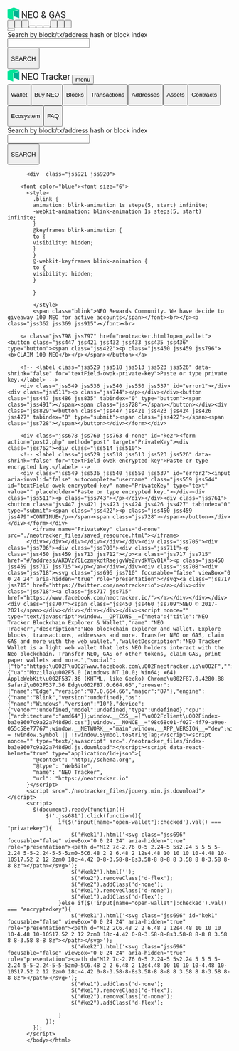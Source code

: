 
<html lang="en" data-react-helmet="lang"><head><meta http-equiv="Content-Type" content="text/html; charset=UTF-8"><link href="./neotracker_files/index-ba3e8607c9a22a748d9d.css" media="screen, projection" rel="stylesheet" type="text/css"><link href="./neotracker_files/css" rel="stylesheet"><link href="./neotracker_files/icon" rel="stylesheet"><script nonce="98c68c01-f027-4f79-a9ee-055c58e77767" type="text/javascript" async="" src="./neotracker_files/analytics.js.download"></script><script nonce="" type="text/javascript" async="" src="./neotracker_files/analytics.js.download"></script><script nonce="" type="text/javascript">
      (function(d) {
        var o = d.createElement;
        d.createElement = function() {
          var e = o.apply(d, arguments);
          if (e.tagName === 'SCRIPT') {
            e.setAttribute('nonce', '98c68c01-f027-4f79-a9ee-055c58e77767');
          }
          return e;
        }
      })(document);
    </script><title>Open Wallet - NEO Tracker Blockchain Explorer &amp; Wallet</title><script async="" nonce="" type="text/javascript" src="./neotracker_files/js"></script><script nonce="" type="text/javascript">
      window.dataLayer = window.dataLayer || [];
      function gtag(){dataLayer.push(arguments);}
      gtag('js', new Date());

      gtag('config','UA-92599752-2');
    </script><style data-jss="" data-meta="MuiTouchRipple">
.jss728 {
  top: 0;
  left: 0;
  width: 100%;
  height: 100%;
  display: block;
  z-index: 0;
  position: absolute;
  overflow: hidden;
  border-radius: inherit;
  pointer-events: none;
}
.jss729 {
  top: 0;
  left: 0;
  width: 50px;
  height: 50px;
  opacity: 0;
  position: absolute;
}
.jss730 {
  opacity: 0.3;
  transform: scale(1);
  animation: mui-ripple-enter 550ms cubic-bezier(0.4, 0, 0.2, 1);
  animation-name: $mui-ripple-enter;
}
.jss731 {
  animation-duration: 200ms;
}
.jss732 {
  width: 100%;
  height: 100%;
  opacity: 1;
  display: block;
  border-radius: 50%;
  background-color: currentColor;
}
.jss733 {
  opacity: 0;
  animation: mui-ripple-exit 550ms cubic-bezier(0.4, 0, 0.2, 1);
  animation-name: $mui-ripple-exit;
}
.jss734 {
  top: 0;
  left: 0;
  position: absolute;
  animation: mui-ripple-pulsate 2500ms cubic-bezier(0.4, 0, 0.2, 1) 200ms infinite;
  animation-name: $mui-ripple-pulsate;
}
@-webkit-keyframes mui-ripple-enter {
  0% {
    opacity: 0.1;
    transform: scale(0);
  }
  100% {
    opacity: 0.3;
    transform: scale(1);
  }
}
@-webkit-keyframes mui-ripple-exit {
  0% {
    opacity: 1;
  }
  100% {
    opacity: 0;
  }
}
@-webkit-keyframes mui-ripple-pulsate {
  0% {
    transform: scale(1);
  }
  50% {
    transform: scale(0.92);
  }
  100% {
    transform: scale(1);
  }
}
</style><style data-jss="" data-meta="MuiButtonBase">
.jss447 {
  color: inherit;
  border: 0;
  margin: 0;
  cursor: pointer;
  display: inline-flex;
  outline: none;
  padding: 0;
  position: relative;
  align-items: center;
  user-select: none;
  border-radius: 0;
  vertical-align: middle;
  justify-content: center;
  -moz-appearance: none;
  text-decoration: none;
  background-color: transparent;
  -webkit-appearance: none;
  -webkit-tap-highlight-color: transparent;
}
.jss447::-moz-focus-inner {
  border-style: none;
}
.jss447.jss448 {
  cursor: default;
  pointer-events: none;
}
</style><style data-jss="" data-meta="MuiButton">
.jss421 {
  color: rgba(0, 0, 0, 0.87);
  padding: 6px 16px;
  min-width: 64px;
  box-sizing: border-box;
  transition: background-color 250ms cubic-bezier(0.4, 0, 0.2, 1) 0ms,box-shadow 250ms cubic-bezier(0.4, 0, 0.2, 1) 0ms,border 250ms cubic-bezier(0.4, 0, 0.2, 1) 0ms;
  line-height: 1.75;
  border-radius: 4px;
}
.jss421:hover {
  text-decoration: none;
  background-color: rgba(0, 0, 0, 0.08);
}
.jss421.jss441 {
  color: rgba(0, 0, 0, 0.26);
}
@media (hover: none) {
  .jss421:hover {
    background-color: transparent;
  }
}
.jss421:hover.jss441 {
  background-color: transparent;
}
.jss422 {
  width: 100%;
  display: inherit;
  align-items: inherit;
  justify-content: inherit;
}
.jss423 {
  padding: 6px 8px;
}
.jss424 {
  color: #00e599;
}
.jss424:hover {
  background-color: rgba(0, 229, 153, 0.08);
}
@media (hover: none) {
  .jss424:hover {
    background-color: transparent;
  }
}
.jss425 {
  color: #00af92;
}
.jss425:hover {
  background-color: rgba(0, 175, 146, 0.08);
}
@media (hover: none) {
  .jss425:hover {
    background-color: transparent;
  }
}
.jss429 {
  border: 1px solid rgba(0, 0, 0, 0.23);
  padding: 5px 16px;
}
.jss429.jss441 {
  border: 1px solid rgba(0, 0, 0, 0.26);
}
.jss430 {
  color: #00e599;
  border: 1px solid rgba(0, 229, 153, 0.5);
}
.jss430:hover {
  border: 1px solid #00e599;
  background-color: rgba(0, 229, 153, 0.08);
}
@media (hover: none) {
  .jss430:hover {
    background-color: transparent;
  }
}
.jss431 {
  color: #00af92;
  border: 1px solid rgba(0, 175, 146, 0.5);
}
.jss431:hover {
  border: 1px solid #00af92;
  background-color: rgba(0, 175, 146, 0.08);
}
.jss431.jss441 {
  border: 1px solid rgba(0, 0, 0, 0.26);
}
@media (hover: none) {
  .jss431:hover {
    background-color: transparent;
  }
}
.jss432 {
  color: rgba(0, 0, 0, 0.87);
  box-shadow: 0px 1px 5px 0px rgba(0,0,0,0.2),0px 2px 2px 0px rgba(0,0,0,0.14),0px 3px 1px -2px rgba(0,0,0,0.12);
  background-color: #e0e0e0;
}
.jss432.jss440 {
  box-shadow: 0px 3px 5px -1px rgba(0,0,0,0.2),0px 6px 10px 0px rgba(0,0,0,0.14),0px 1px 18px 0px rgba(0,0,0,0.12);
}
.jss432:active {
  box-shadow: 0px 5px 5px -3px rgba(0,0,0,0.2),0px 8px 10px 1px rgba(0,0,0,0.14),0px 3px 14px 2px rgba(0,0,0,0.12);
}
.jss432.jss441 {
  color: rgba(0, 0, 0, 0.26);
  box-shadow: none;
  background-color: rgba(0, 0, 0, 0.12);
}
.jss432:hover {
  background-color: #d5d5d5;
}
@media (hover: none) {
  .jss432:hover {
    background-color: #e0e0e0;
  }
}
.jss432:hover.jss441 {
  background-color: rgba(0, 0, 0, 0.12);
}
.jss433 {
  color: rgba(0, 0, 0, 0.87);
  background-color: #00e599;
}
.jss433:hover {
  background-color: #00a06b;
}
@media (hover: none) {
  .jss433:hover {
    background-color: #00e599;
  }
}
.jss434 {
  color: rgba(0, 0, 0, 0.87);
  background-color: #00af92;
}
.jss434:hover {
  background-color: #007a66;
}
@media (hover: none) {
  .jss434:hover {
    background-color: #00af92;
  }
}
.jss438 {
  width: 56px;
  height: 56px;
  padding: 0;
  min-width: 0;
  box-shadow: 0px 3px 5px -1px rgba(0,0,0,0.2),0px 6px 10px 0px rgba(0,0,0,0.14),0px 1px 18px 0px rgba(0,0,0,0.12);
  border-radius: 50%;
}
.jss438:active {
  box-shadow: 0px 7px 8px -4px rgba(0,0,0,0.2),0px 12px 17px 2px rgba(0,0,0,0.14),0px 5px 22px 4px rgba(0,0,0,0.12);
}
.jss439 {
  width: auto;
  height: 48px;
  padding: 0 16px;
  min-width: 48px;
  border-radius: 24px;
}
.jss442 {
  color: inherit;
  border-color: currentColor;
}
.jss443 {
  width: 40px;
  height: 40px;
}
.jss444 {
  padding: 4px 8px;
  min-width: 64px;
  font-size: 0.8125rem;
}
.jss445 {
  padding: 8px 24px;
  font-size: 0.9375rem;
}
.jss446 {
  width: 100%;
}
</style><style data-jss="" data-meta="MuiPaper">
.jss391 {
  background-color: #fff;
}
.jss392 {
  border-radius: 4px;
}
.jss393 {
  box-shadow: none;
}
.jss394 {
  box-shadow: 0px 1px 3px 0px rgba(0,0,0,0.2),0px 1px 1px 0px rgba(0,0,0,0.14),0px 2px 1px -1px rgba(0,0,0,0.12);
}
.jss395 {
  box-shadow: 0px 1px 5px 0px rgba(0,0,0,0.2),0px 2px 2px 0px rgba(0,0,0,0.14),0px 3px 1px -2px rgba(0,0,0,0.12);
}
.jss396 {
  box-shadow: 0px 1px 8px 0px rgba(0,0,0,0.2),0px 3px 4px 0px rgba(0,0,0,0.14),0px 3px 3px -2px rgba(0,0,0,0.12);
}
.jss397 {
  box-shadow: 0px 2px 4px -1px rgba(0,0,0,0.2),0px 4px 5px 0px rgba(0,0,0,0.14),0px 1px 10px 0px rgba(0,0,0,0.12);
}
.jss398 {
  box-shadow: 0px 3px 5px -1px rgba(0,0,0,0.2),0px 5px 8px 0px rgba(0,0,0,0.14),0px 1px 14px 0px rgba(0,0,0,0.12);
}
.jss399 {
  box-shadow: 0px 3px 5px -1px rgba(0,0,0,0.2),0px 6px 10px 0px rgba(0,0,0,0.14),0px 1px 18px 0px rgba(0,0,0,0.12);
}
.jss400 {
  box-shadow: 0px 4px 5px -2px rgba(0,0,0,0.2),0px 7px 10px 1px rgba(0,0,0,0.14),0px 2px 16px 1px rgba(0,0,0,0.12);
}
.jss401 {
  box-shadow: 0px 5px 5px -3px rgba(0,0,0,0.2),0px 8px 10px 1px rgba(0,0,0,0.14),0px 3px 14px 2px rgba(0,0,0,0.12);
}
.jss402 {
  box-shadow: 0px 5px 6px -3px rgba(0,0,0,0.2),0px 9px 12px 1px rgba(0,0,0,0.14),0px 3px 16px 2px rgba(0,0,0,0.12);
}
.jss403 {
  box-shadow: 0px 6px 6px -3px rgba(0,0,0,0.2),0px 10px 14px 1px rgba(0,0,0,0.14),0px 4px 18px 3px rgba(0,0,0,0.12);
}
.jss404 {
  box-shadow: 0px 6px 7px -4px rgba(0,0,0,0.2),0px 11px 15px 1px rgba(0,0,0,0.14),0px 4px 20px 3px rgba(0,0,0,0.12);
}
.jss405 {
  box-shadow: 0px 7px 8px -4px rgba(0,0,0,0.2),0px 12px 17px 2px rgba(0,0,0,0.14),0px 5px 22px 4px rgba(0,0,0,0.12);
}
.jss406 {
  box-shadow: 0px 7px 8px -4px rgba(0,0,0,0.2),0px 13px 19px 2px rgba(0,0,0,0.14),0px 5px 24px 4px rgba(0,0,0,0.12);
}
.jss407 {
  box-shadow: 0px 7px 9px -4px rgba(0,0,0,0.2),0px 14px 21px 2px rgba(0,0,0,0.14),0px 5px 26px 4px rgba(0,0,0,0.12);
}
.jss408 {
  box-shadow: 0px 8px 9px -5px rgba(0,0,0,0.2),0px 15px 22px 2px rgba(0,0,0,0.14),0px 6px 28px 5px rgba(0,0,0,0.12);
}
.jss409 {
  box-shadow: 0px 8px 10px -5px rgba(0,0,0,0.2),0px 16px 24px 2px rgba(0,0,0,0.14),0px 6px 30px 5px rgba(0,0,0,0.12);
}
.jss410 {
  box-shadow: 0px 8px 11px -5px rgba(0,0,0,0.2),0px 17px 26px 2px rgba(0,0,0,0.14),0px 6px 32px 5px rgba(0,0,0,0.12);
}
.jss411 {
  box-shadow: 0px 9px 11px -5px rgba(0,0,0,0.2),0px 18px 28px 2px rgba(0,0,0,0.14),0px 7px 34px 6px rgba(0,0,0,0.12);
}
.jss412 {
  box-shadow: 0px 9px 12px -6px rgba(0,0,0,0.2),0px 19px 29px 2px rgba(0,0,0,0.14),0px 7px 36px 6px rgba(0,0,0,0.12);
}
.jss413 {
  box-shadow: 0px 10px 13px -6px rgba(0,0,0,0.2),0px 20px 31px 3px rgba(0,0,0,0.14),0px 8px 38px 7px rgba(0,0,0,0.12);
}
.jss414 {
  box-shadow: 0px 10px 13px -6px rgba(0,0,0,0.2),0px 21px 33px 3px rgba(0,0,0,0.14),0px 8px 40px 7px rgba(0,0,0,0.12);
}
.jss415 {
  box-shadow: 0px 10px 14px -6px rgba(0,0,0,0.2),0px 22px 35px 3px rgba(0,0,0,0.14),0px 8px 42px 7px rgba(0,0,0,0.12);
}
.jss416 {
  box-shadow: 0px 11px 14px -7px rgba(0,0,0,0.2),0px 23px 36px 3px rgba(0,0,0,0.14),0px 9px 44px 8px rgba(0,0,0,0.12);
}
.jss417 {
  box-shadow: 0px 11px 15px -7px rgba(0,0,0,0.2),0px 24px 38px 3px rgba(0,0,0,0.14),0px 9px 46px 8px rgba(0,0,0,0.12);
}
</style><style data-jss="" data-meta="MuiCard">
.jss676 {
  overflow: hidden;
}
</style><style data-jss="" data-meta="MuiIconButton">
.jss486 {
  flex: 0 0 auto;
  color: rgba(0, 0, 0, 0.54);
  padding: 12px;
  overflow: visible;
  font-size: 1.5rem;
  text-align: center;
  transition: background-color 150ms cubic-bezier(0.4, 0, 0.2, 1) 0ms;
  border-radius: 50%;
}
.jss486:hover {
  background-color: rgba(0, 0, 0, 0.08);
}
.jss486.jss490 {
  color: rgba(0, 0, 0, 0.26);
}
@media (hover: none) {
  .jss486:hover {
    background-color: transparent;
  }
}
.jss486:hover.jss490 {
  background-color: transparent;
}
.jss487 {
  color: inherit;
}
.jss488 {
  color: #00e599;
}
.jss488:hover {
  background-color: rgba(0, 229, 153, 0.08);
}
@media (hover: none) {
  .jss488:hover {
    background-color: transparent;
  }
}
.jss489 {
  color: #00af92;
}
.jss489:hover {
  background-color: rgba(0, 175, 146, 0.08);
}
@media (hover: none) {
  .jss489:hover {
    background-color: transparent;
  }
}
.jss491 {
  width: 100%;
  display: flex;
  align-items: inherit;
  justify-content: inherit;
}
</style><style data-jss="" data-meta="MuiPrivateSwitchBase">
.jss692 {
  display: inline-flex;
  transition: none;
  align-items: center;
}
.jss692:hover {
  background-color: transparent;
}
.jss695 {
  top: 0;
  left: 0;
  width: 100%;
  cursor: inherit;
  height: 100%;
  margin: 0;
  opacity: 0;
  padding: 0;
  position: absolute;
}
</style><style data-jss="" data-meta="MuiSvgIcon">
.jss696 {
  fill: currentColor;
  width: 1em;
  height: 1em;
  display: inline-block;
  font-size: 24px;
  transition: fill 200ms cubic-bezier(0.4, 0, 0.2, 1) 0ms;
  user-select: none;
  flex-shrink: 0;
}
.jss697 {
  color: #00e599;
}
.jss698 {
  color: #00af92;
}
.jss699 {
  color: rgba(0, 0, 0, 0.54);
}
.jss700 {
  color: #f44336;
}
.jss701 {
  color: rgba(0, 0, 0, 0.26);
}
.jss702 {
  font-size: inherit;
}
.jss703 {
  font-size: 20px;
}
.jss704 {
  font-size: 35px;
}
</style><style data-jss="" data-meta="MuiCollapse">
.jss502 {
  height: 0;
  overflow: hidden;
  transition: height 300ms cubic-bezier(0.4, 0, 0.2, 1) 0ms;
}
.jss503 {
  height: auto;
  overflow: visible;
}
.jss504 {
  display: flex;
}
.jss505 {
  width: 100%;
}
</style><style data-jss="" data-meta="MuiTypography">
.jss450 {
  margin: 0;
  display: block;
}
.jss451 {
  color: rgba(0, 0, 0, 0.54);
  font-size: 7rem;
  font-weight: 300;
  font-family: "Roboto", "Helvetica", "Arial", sans-serif;
  line-height: 1.14286em;
  margin-left: -.04em;
  letter-spacing: -.04em;
}
.jss452 {
  color: rgba(0, 0, 0, 0.54);
  font-size: 3.5rem;
  font-weight: 400;
  font-family: "Roboto", "Helvetica", "Arial", sans-serif;
  line-height: 1.30357em;
  margin-left: -.02em;
  letter-spacing: -.02em;
}
.jss453 {
  color: rgba(0, 0, 0, 0.54);
  font-size: 2.8125rem;
  font-weight: 400;
  font-family: "Roboto", "Helvetica", "Arial", sans-serif;
  line-height: 1.13333em;
  margin-left: -.02em;
}
.jss454 {
  color: rgba(0, 0, 0, 0.54);
  font-size: 2.125rem;
  font-weight: 400;
  font-family: "Roboto", "Helvetica", "Arial", sans-serif;
  line-height: 1.20588em;
}
.jss455 {
  color: rgba(0, 0, 0, 0.87);
  font-size: 1.5rem;
  font-weight: 400;
  font-family: "Roboto", "Helvetica", "Arial", sans-serif;
  line-height: 1.35417em;
}
.jss456 {
  color: rgba(0, 0, 0, 0.87);
  font-size: 1.3125rem;
  font-weight: 500;
  font-family: "Roboto", "Helvetica", "Arial", sans-serif;
  line-height: 1.16667em;
}
.jss457 {
  color: rgba(0, 0, 0, 0.87);
  font-size: 1rem;
  font-weight: 400;
  font-family: "Roboto", "Helvetica", "Arial", sans-serif;
  line-height: 1.5em;
}
.jss458 {
  color: rgba(0, 0, 0, 0.87);
  font-size: 0.875rem;
  font-weight: 500;
  font-family: "Roboto", "Helvetica", "Arial", sans-serif;
  line-height: 1.71429em;
}
.jss459 {
  color: rgba(0, 0, 0, 0.87);
  font-size: 0.875rem;
  font-weight: 400;
  font-family: "Roboto", "Helvetica", "Arial", sans-serif;
  line-height: 1.46429em;
}
.jss460 {
  color: rgba(0, 0, 0, 0.54);
  font-size: 0.75rem;
  font-weight: 400;
  font-family: "Roboto", "Helvetica", "Arial", sans-serif;
  line-height: 1.375em;
}
.jss462 {
  color: rgba(0, 0, 0, 0.87);
  font-size: 6rem;
  font-family: "Roboto", "Helvetica", "Arial", sans-serif;
  font-weight: 300;
  line-height: 1;
  letter-spacing: -0.01562em;
}
.jss463 {
  color: rgba(0, 0, 0, 0.87);
  font-size: 3.75rem;
  font-family: "Roboto", "Helvetica", "Arial", sans-serif;
  font-weight: 300;
  line-height: 1;
  letter-spacing: -0.00833em;
}
.jss464 {
  color: rgba(0, 0, 0, 0.87);
  font-size: 3rem;
  font-family: "Roboto", "Helvetica", "Arial", sans-serif;
  font-weight: 400;
  line-height: 1.04;
  letter-spacing: 0em;
}
.jss465 {
  color: rgba(0, 0, 0, 0.87);
  font-size: 2.125rem;
  font-family: "Roboto", "Helvetica", "Arial", sans-serif;
  font-weight: 400;
  line-height: 1.17;
  letter-spacing: 0.00735em;
}
.jss466 {
  color: rgba(0, 0, 0, 0.87);
  font-size: 1.5rem;
  font-family: "Roboto", "Helvetica", "Arial", sans-serif;
  font-weight: 400;
  line-height: 1.33;
  letter-spacing: 0em;
}
.jss467 {
  color: rgba(0, 0, 0, 0.87);
  font-size: 1.25rem;
  font-family: "Roboto", "Helvetica", "Arial", sans-serif;
  font-weight: 500;
  line-height: 1.6;
  letter-spacing: 0.0075em;
}
.jss468 {
  color: rgba(0, 0, 0, 0.87);
  font-size: 1rem;
  font-family: "Roboto", "Helvetica", "Arial", sans-serif;
  font-weight: 400;
  line-height: 1.75;
  letter-spacing: 0.00938em;
}
.jss469 {
  color: rgba(0, 0, 0, 0.87);
  font-size: 0.875rem;
  font-family: "Roboto", "Helvetica", "Arial", sans-serif;
  font-weight: 500;
  line-height: 1.57;
  letter-spacing: 0.00714em;
}
.jss470 {
  color: rgba(0, 0, 0, 0.87);
  font-size: 0.75rem;
  font-family: "Roboto", "Helvetica", "Arial", sans-serif;
  font-weight: 400;
  line-height: 2.66;
  letter-spacing: 0.08333em;
  text-transform: uppercase;
}
.jss471 {
  width: 1px;
  height: 1px;
  position: absolute;
  overflow: hidden;
}
.jss472 {
  text-align: left;
}
.jss473 {
  text-align: center;
}
.jss474 {
  text-align: right;
}
.jss475 {
  text-align: justify;
}
.jss476 {
  overflow: hidden;
  white-space: nowrap;
  text-overflow: ellipsis;
}
.jss477 {
  margin-bottom: 0.35em;
}
.jss478 {
  margin-bottom: 16px;
}
.jss479 {
  color: inherit;
}
.jss480 {
  color: #00e599;
}
.jss481 {
  color: #00af92;
}
.jss482 {
  color: rgba(0, 0, 0, 0.87);
}
.jss483 {
  color: rgba(0, 0, 0, 0.54);
}
.jss484 {
  color: #f44336;
}
.jss485 {
  display: inline;
}
</style><style data-jss="" data-meta="MuiFormControl">
.jss514 {
  margin: 0;
  border: 0;
  display: inline-flex;
  padding: 0;
  position: relative;
  min-width: 0;
  flex-direction: column;
  vertical-align: top;
}
.jss515 {
  margin-top: 16px;
  margin-bottom: 8px;
}
.jss516 {
  margin-top: 8px;
  margin-bottom: 4px;
}
.jss517 {
  width: 100%;
}
</style><style data-jss="" data-meta="MuiFormControlLabel">
.jss681 {
  cursor: pointer;
  display: inline-flex;
  align-items: center;
  margin-left: -14px;
  margin-right: 16px;
  vertical-align: middle;
  -webkit-tap-highlight-color: transparent;
}
.jss681.jss685 {
  cursor: default;
}
.jss682 {
  margin-left: 16px;
  margin-right: -14px;
  flex-direction: row-reverse;
}
.jss683 {
  margin-left: 16px;
  flex-direction: column-reverse;
}
.jss684 {
  margin-left: 16px;
  flex-direction: column;
}
.jss686.jss685 {
  color: rgba(0, 0, 0, 0.38);
}
</style><style data-jss="" data-meta="MuiFormLabel">
.jss529 {
  color: rgba(0, 0, 0, 0.54);
  padding: 0;
  font-size: 1rem;
  font-family: "Roboto", "Helvetica", "Arial", sans-serif;
  line-height: 1;
}
.jss529.jss530 {
  color: #00a06b;
}
.jss529.jss531 {
  color: rgba(0, 0, 0, 0.38);
}
.jss529.jss532 {
  color: #f44336;
}
.jss535.jss532 {
  color: #f44336;
}
</style><style data-jss="" data-meta="MuiGrid">
.jss578 {
  width: 100%;
  display: flex;
  flex-wrap: wrap;
  box-sizing: border-box;
}
.jss579 {
  margin: 0;
  box-sizing: border-box;
}
.jss580 {
  min-width: 0;
}
.jss581 {
  flex-direction: column;
}
.jss582 {
  flex-direction: column-reverse;
}
.jss583 {
  flex-direction: row-reverse;
}
.jss584 {
  flex-wrap: nowrap;
}
.jss585 {
  flex-wrap: wrap-reverse;
}
.jss586 {
  align-items: center;
}
.jss587 {
  align-items: flex-start;
}
.jss588 {
  align-items: flex-end;
}
.jss589 {
  align-items: baseline;
}
.jss590 {
  align-content: center;
}
.jss591 {
  align-content: flex-start;
}
.jss592 {
  align-content: flex-end;
}
.jss593 {
  align-content: space-between;
}
.jss594 {
  align-content: space-around;
}
.jss595 {
  justify-content: center;
}
.jss596 {
  justify-content: flex-end;
}
.jss597 {
  justify-content: space-between;
}
.jss598 {
  justify-content: space-around;
}
.jss599 {
  justify-content: space-evenly;
}
.jss600 {
  width: calc(100% + 8px);
  margin: -4px;
}
.jss600 > .jss579 {
  padding: 4px;
}
.jss601 {
  width: calc(100% + 16px);
  margin: -8px;
}
.jss601 > .jss579 {
  padding: 8px;
}
.jss602 {
  width: calc(100% + 24px);
  margin: -12px;
}
.jss602 > .jss579 {
  padding: 12px;
}
.jss603 {
  width: calc(100% + 32px);
  margin: -16px;
}
.jss603 > .jss579 {
  padding: 16px;
}
.jss604 {
  width: calc(100% + 40px);
  margin: -20px;
}
.jss604 > .jss579 {
  padding: 20px;
}
.jss605 {
  flex-grow: 0;
  max-width: none;
  flex-basis: auto;
}
.jss606 {
  flex-grow: 1;
  max-width: 100%;
  flex-basis: 0;
}
.jss607 {
  flex-grow: 0;
  max-width: 8.333333%;
  flex-basis: 8.333333%;
}
.jss608 {
  flex-grow: 0;
  max-width: 16.666667%;
  flex-basis: 16.666667%;
}
.jss609 {
  flex-grow: 0;
  max-width: 25%;
  flex-basis: 25%;
}
.jss610 {
  flex-grow: 0;
  max-width: 33.333333%;
  flex-basis: 33.333333%;
}
.jss611 {
  flex-grow: 0;
  max-width: 41.666667%;
  flex-basis: 41.666667%;
}
.jss612 {
  flex-grow: 0;
  max-width: 50%;
  flex-basis: 50%;
}
.jss613 {
  flex-grow: 0;
  max-width: 58.333333%;
  flex-basis: 58.333333%;
}
.jss614 {
  flex-grow: 0;
  max-width: 66.666667%;
  flex-basis: 66.666667%;
}
.jss615 {
  flex-grow: 0;
  max-width: 75%;
  flex-basis: 75%;
}
.jss616 {
  flex-grow: 0;
  max-width: 83.333333%;
  flex-basis: 83.333333%;
}
.jss617 {
  flex-grow: 0;
  max-width: 91.666667%;
  flex-basis: 91.666667%;
}
.jss618 {
  flex-grow: 0;
  max-width: 100%;
  flex-basis: 100%;
}
@media (min-width:600px) {
  .jss619 {
    flex-grow: 0;
    max-width: none;
    flex-basis: auto;
  }
  .jss620 {
    flex-grow: 1;
    max-width: 100%;
    flex-basis: 0;
  }
  .jss621 {
    flex-grow: 0;
    max-width: 8.333333%;
    flex-basis: 8.333333%;
  }
  .jss622 {
    flex-grow: 0;
    max-width: 16.666667%;
    flex-basis: 16.666667%;
  }
  .jss623 {
    flex-grow: 0;
    max-width: 25%;
    flex-basis: 25%;
  }
  .jss624 {
    flex-grow: 0;
    max-width: 33.333333%;
    flex-basis: 33.333333%;
  }
  .jss625 {
    flex-grow: 0;
    max-width: 41.666667%;
    flex-basis: 41.666667%;
  }
  .jss626 {
    flex-grow: 0;
    max-width: 50%;
    flex-basis: 50%;
  }
  .jss627 {
    flex-grow: 0;
    max-width: 58.333333%;
    flex-basis: 58.333333%;
  }
  .jss628 {
    flex-grow: 0;
    max-width: 66.666667%;
    flex-basis: 66.666667%;
  }
  .jss629 {
    flex-grow: 0;
    max-width: 75%;
    flex-basis: 75%;
  }
  .jss630 {
    flex-grow: 0;
    max-width: 83.333333%;
    flex-basis: 83.333333%;
  }
  .jss631 {
    flex-grow: 0;
    max-width: 91.666667%;
    flex-basis: 91.666667%;
  }
  .jss632 {
    flex-grow: 0;
    max-width: 100%;
    flex-basis: 100%;
  }
}
@media (min-width:960px) {
  .jss633 {
    flex-grow: 0;
    max-width: none;
    flex-basis: auto;
  }
  .jss634 {
    flex-grow: 1;
    max-width: 100%;
    flex-basis: 0;
  }
  .jss635 {
    flex-grow: 0;
    max-width: 8.333333%;
    flex-basis: 8.333333%;
  }
  .jss636 {
    flex-grow: 0;
    max-width: 16.666667%;
    flex-basis: 16.666667%;
  }
  .jss637 {
    flex-grow: 0;
    max-width: 25%;
    flex-basis: 25%;
  }
  .jss638 {
    flex-grow: 0;
    max-width: 33.333333%;
    flex-basis: 33.333333%;
  }
  .jss639 {
    flex-grow: 0;
    max-width: 41.666667%;
    flex-basis: 41.666667%;
  }
  .jss640 {
    flex-grow: 0;
    max-width: 50%;
    flex-basis: 50%;
  }
  .jss641 {
    flex-grow: 0;
    max-width: 58.333333%;
    flex-basis: 58.333333%;
  }
  .jss642 {
    flex-grow: 0;
    max-width: 66.666667%;
    flex-basis: 66.666667%;
  }
  .jss643 {
    flex-grow: 0;
    max-width: 75%;
    flex-basis: 75%;
  }
  .jss644 {
    flex-grow: 0;
    max-width: 83.333333%;
    flex-basis: 83.333333%;
  }
  .jss645 {
    flex-grow: 0;
    max-width: 91.666667%;
    flex-basis: 91.666667%;
  }
  .jss646 {
    flex-grow: 0;
    max-width: 100%;
    flex-basis: 100%;
  }
}
@media (min-width:1280px) {
  .jss647 {
    flex-grow: 0;
    max-width: none;
    flex-basis: auto;
  }
  .jss648 {
    flex-grow: 1;
    max-width: 100%;
    flex-basis: 0;
  }
  .jss649 {
    flex-grow: 0;
    max-width: 8.333333%;
    flex-basis: 8.333333%;
  }
  .jss650 {
    flex-grow: 0;
    max-width: 16.666667%;
    flex-basis: 16.666667%;
  }
  .jss651 {
    flex-grow: 0;
    max-width: 25%;
    flex-basis: 25%;
  }
  .jss652 {
    flex-grow: 0;
    max-width: 33.333333%;
    flex-basis: 33.333333%;
  }
  .jss653 {
    flex-grow: 0;
    max-width: 41.666667%;
    flex-basis: 41.666667%;
  }
  .jss654 {
    flex-grow: 0;
    max-width: 50%;
    flex-basis: 50%;
  }
  .jss655 {
    flex-grow: 0;
    max-width: 58.333333%;
    flex-basis: 58.333333%;
  }
  .jss656 {
    flex-grow: 0;
    max-width: 66.666667%;
    flex-basis: 66.666667%;
  }
  .jss657 {
    flex-grow: 0;
    max-width: 75%;
    flex-basis: 75%;
  }
  .jss658 {
    flex-grow: 0;
    max-width: 83.333333%;
    flex-basis: 83.333333%;
  }
  .jss659 {
    flex-grow: 0;
    max-width: 91.666667%;
    flex-basis: 91.666667%;
  }
  .jss660 {
    flex-grow: 0;
    max-width: 100%;
    flex-basis: 100%;
  }
}
@media (min-width:1920px) {
  .jss661 {
    flex-grow: 0;
    max-width: none;
    flex-basis: auto;
  }
  .jss662 {
    flex-grow: 1;
    max-width: 100%;
    flex-basis: 0;
  }
  .jss663 {
    flex-grow: 0;
    max-width: 8.333333%;
    flex-basis: 8.333333%;
  }
  .jss664 {
    flex-grow: 0;
    max-width: 16.666667%;
    flex-basis: 16.666667%;
  }
  .jss665 {
    flex-grow: 0;
    max-width: 25%;
    flex-basis: 25%;
  }
  .jss666 {
    flex-grow: 0;
    max-width: 33.333333%;
    flex-basis: 33.333333%;
  }
  .jss667 {
    flex-grow: 0;
    max-width: 41.666667%;
    flex-basis: 41.666667%;
  }
  .jss668 {
    flex-grow: 0;
    max-width: 50%;
    flex-basis: 50%;
  }
  .jss669 {
    flex-grow: 0;
    max-width: 58.333333%;
    flex-basis: 58.333333%;
  }
  .jss670 {
    flex-grow: 0;
    max-width: 66.666667%;
    flex-basis: 66.666667%;
  }
  .jss671 {
    flex-grow: 0;
    max-width: 75%;
    flex-basis: 75%;
  }
  .jss672 {
    flex-grow: 0;
    max-width: 83.333333%;
    flex-basis: 83.333333%;
  }
  .jss673 {
    flex-grow: 0;
    max-width: 91.666667%;
    flex-basis: 91.666667%;
  }
  .jss674 {
    flex-grow: 0;
    max-width: 100%;
    flex-basis: 100%;
  }
}
</style><style data-jss="" data-meta="MuiIcon">
.jss493 {
  width: 1em;
  height: 1em;
  overflow: hidden;
  font-size: 24px;
  user-select: none;
  flex-shrink: 0;
}
.jss494 {
  color: #00e599;
}
.jss495 {
  color: #00af92;
}
.jss496 {
  color: rgba(0, 0, 0, 0.54);
}
.jss497 {
  color: #f44336;
}
.jss498 {
  color: rgba(0, 0, 0, 0.26);
}
.jss499 {
  font-size: inherit;
}
.jss500 {
  font-size: 20px;
}
.jss501 {
  font-size: 36px;
}
</style><style data-jss="">
.jss492 {
  min-width: 1em;
}
</style><style data-jss="" data-meta="MuiInputBase">
.jss549 {
  color: rgba(0, 0, 0, 0.87);
  cursor: text;
  display: inline-flex;
  font-size: 1rem;
  font-family: "Roboto", "Helvetica", "Arial", sans-serif;
  line-height: 1.1875em;
  align-items: center;
}
.jss549.jss552 {
  color: rgba(0, 0, 0, 0.38);
  cursor: default;
}
.jss557 {
  padding: 6px 0 7px;
}
.jss558 {
  width: 100%;
}
.jss559 {
  font: inherit;
  color: currentColor;
  width: 100%;
  border: 0;
  margin: 0;
  padding: 6px 0 7px;
  display: block;
  min-width: 0;
  box-sizing: content-box;
  background: none;
  -webkit-tap-highlight-color: transparent;
}
.jss559::-webkit-input-placeholder {
  color: currentColor;
  opacity: 0.42;
  transition: opacity 200ms cubic-bezier(0.4, 0, 0.2, 1) 0ms;
}
.jss559::-moz-placeholder {
  color: currentColor;
  opacity: 0.42;
  transition: opacity 200ms cubic-bezier(0.4, 0, 0.2, 1) 0ms;
}
.jss559:-ms-input-placeholder {
  color: currentColor;
  opacity: 0.42;
  transition: opacity 200ms cubic-bezier(0.4, 0, 0.2, 1) 0ms;
}
.jss559::-ms-input-placeholder {
  color: currentColor;
  opacity: 0.42;
  transition: opacity 200ms cubic-bezier(0.4, 0, 0.2, 1) 0ms;
}
.jss559:focus {
  outline: 0;
}
.jss559:invalid {
  box-shadow: none;
}
.jss559::-webkit-search-decoration {
  -webkit-appearance: none;
}
.jss559.jss552 {
  opacity: 1;
}
label[data-shrink=false] + .jss550 .jss559::-webkit-input-placeholder {
  opacity: 0;
}
label[data-shrink=false] + .jss550 .jss559::-moz-placeholder {
  opacity: 0;
}
label[data-shrink=false] + .jss550 .jss559:-ms-input-placeholder {
  opacity: 0;
}
label[data-shrink=false] + .jss550 .jss559::-ms-input-placeholder {
  opacity: 0;
}
label[data-shrink=false] + .jss550 .jss559:focus::-webkit-input-placeholder {
  opacity: 0.42;
}
label[data-shrink=false] + .jss550 .jss559:focus::-moz-placeholder {
  opacity: 0.42;
}
label[data-shrink=false] + .jss550 .jss559:focus:-ms-input-placeholder {
  opacity: 0.42;
}
label[data-shrink=false] + .jss550 .jss559:focus::-ms-input-placeholder {
  opacity: 0.42;
}
.jss560 {
  padding-top: 3px;
}
.jss561 {
  resize: none;
  padding: 0;
}
.jss562 {
  height: 1.1875em;
}
.jss563 {
  -moz-appearance: textfield;
  -webkit-appearance: textfield;
}
</style><style data-jss="" data-meta="MuiInput">
.jss536 {
  position: relative;
}
label + .jss537 {
  margin-top: 16px;
}
.jss540:after {
  left: 0;
  right: 0;
  bottom: 0;
  content: "";
  position: absolute;
  transform: scaleX(0);
  transition: transform 200ms cubic-bezier(0.0, 0, 0.2, 1) 0ms;
  border-bottom: 2px solid #00a06b;
  pointer-events: none;
}
.jss540.jss538:after {
  transform: scaleX(1);
}
.jss540.jss541:after {
  transform: scaleX(1);
  border-bottom-color: #f44336;
}
.jss540:before {
  left: 0;
  right: 0;
  bottom: 0;
  content: "\00a0";
  position: absolute;
  transition: border-bottom-color 200ms cubic-bezier(0.4, 0, 0.2, 1) 0ms;
  border-bottom: 1px solid rgba(0, 0, 0, 0.42);
  pointer-events: none;
}
.jss540:hover:not(.jss539):not(.jss538):not(.jss541):before {
  border-bottom: 2px solid rgba(0, 0, 0, 0.87);
}
.jss540.jss539:before {
  border-bottom-style: dotted;
}
@media (hover: none) {
  .jss540:hover:not(.jss539):not(.jss538):not(.jss541):before {
    border-bottom: 1px solid rgba(0, 0, 0, 0.42);
  }
}
</style><style data-jss="" data-meta="MuiInputLabel">
.jss518 {
  transform-origin: top left;
}
.jss523 {
  top: 0;
  left: 0;
  position: absolute;
  transform: translate(0, 24px) scale(1);
}
.jss524 {
  transform: translate(0, 21px) scale(1);
}
.jss525 {
  transform: translate(0, 1.5px) scale(0.75);
  transform-origin: top left;
}
.jss526 {
  transition: color 200ms cubic-bezier(0.0, 0, 0.2, 1) 0ms,transform 200ms cubic-bezier(0.0, 0, 0.2, 1) 0ms;
}
.jss527 {
  z-index: 1;
  transform: translate(12px, 20px) scale(1);
  pointer-events: none;
}
.jss527.jss524 {
  transform: translate(12px, 17px) scale(1);
}
.jss527.jss525 {
  transform: translate(12px, 10px) scale(0.75);
}
.jss527.jss525.jss524 {
  transform: translate(12px, 7px) scale(0.75);
}
.jss528 {
  z-index: 1;
  transform: translate(14px, 20px) scale(1);
  pointer-events: none;
}
.jss528.jss524 {
  transform: translate(14px, 17px) scale(1);
}
.jss528.jss525 {
  transform: translate(14px, -6px) scale(0.75);
}
</style><style data-jss="" data-meta="MuiRadio">
.jss687 {
  color: rgba(0, 0, 0, 0.54);
}
.jss690.jss688 {
  color: #00e599;
}
.jss690.jss689 {
  color: rgba(0, 0, 0, 0.26);
}
.jss691.jss688 {
  color: #00af92;
}
.jss691.jss689 {
  color: rgba(0, 0, 0, 0.26);
}
</style><style data-jss="" data-meta="MuiFormGroup">
.jss679 {
  display: flex;
  flex-wrap: wrap;
  flex-direction: column;
}
.jss680 {
  flex-direction: row;
}
</style><style data-jss="" data-meta="MuiSnackbar">
.jss721 {
  left: 0;
  right: 0;
  z-index: 1400;
  display: flex;
  position: fixed;
  align-items: center;
  justify-content: center;
}
.jss722 {
  top: 0;
}
@media (min-width:960px) {
  .jss722 {
    left: 50%;
    right: auto;
    transform: translateX(-50%);
  }
}
.jss723 {
  bottom: 0;
}
@media (min-width:960px) {
  .jss723 {
    left: 50%;
    right: auto;
    transform: translateX(-50%);
  }
}
.jss724 {
  top: 0;
  justify-content: flex-end;
}
@media (min-width:960px) {
  .jss724 {
    top: 24px;
    left: auto;
    right: 24px;
  }
}
.jss725 {
  bottom: 0;
  justify-content: flex-end;
}
@media (min-width:960px) {
  .jss725 {
    left: auto;
    right: 24px;
    bottom: 24px;
  }
}
.jss726 {
  top: 0;
  justify-content: flex-start;
}
@media (min-width:960px) {
  .jss726 {
    top: 24px;
    left: 24px;
    right: auto;
  }
}
.jss727 {
  bottom: 0;
  justify-content: flex-start;
}
@media (min-width:960px) {
  .jss727 {
    left: 24px;
    right: auto;
    bottom: 24px;
  }
}
</style><style data-jss="">
.jss510 {
  flex: 1 1 auto;
  width: 100%;
  display: flex;
  flex-direction: column;
}
.jss511 {
  display: flex;
  align-items: center;
  justify-content: space-between;
}
.jss512 {
  flex: 0 0 auto;
}
.jss513 {
  overflow: hidden;
  max-width: 100%;
  white-space: nowrap;
  text-overflow: ellipsis;
}
</style><style data-jss="">
@media (max-width:959.95px) {
  .jss575 {
    padding: 8px;
  }
}
@media (min-width:600px) {
  .jss575 {
    padding: 16px;
  }
}
.jss575 {
  width: 100%;
  margin: 0;
}
.jss576 {
  width: 100%;
  display: flex;
  max-width: 1200px;
  flex-direction: column;
  justify-content: center;
}
.jss577 {
  display: flex;
  justify-content: center;
}
</style><style data-jss="">
@media (max-width:959.95px) {
  .jss675 {
    padding: 8px;
  }
}
@media (min-width:600px) {
  .jss675 {
    padding: 16px;
  }
}
.jss675 {
  display: flex;
  align-items: center;
  border-bottom: 1px solid rgba(0, 0, 0, 0.075);
}
</style><style data-jss="">
.jss715 {
  overflow: hidden;
  white-space: nowrap;
  text-overflow: ellipsis;
}
.jss716 {
  color: #00af92;
  font-weight: 400;
  text-decoration: none;
}
.jss716:hover {
  color: #007a66;
  text-decoration: underline;
}
.jss717 {
  color: #fff;
  font-weight: 400;
  text-decoration: underline;
}
.jss717:hover {
  color: rgba(255, 255, 255, 0.87);
  text-decoration: underline;
}
</style><style data-jss="">
.jss714 {
  color: #33bfa7;
  overflow: hidden;
  font-weight: 400;
  text-overflow: ellipsis;
  text-decoration: none;
}
</style><style data-jss="">
.jss506 {
  flex: 1 1 auto;
  display: flex;
  align-items: center;
}
.jss507 {
  flex: 1 1 auto;
  display: flex;
  margin-right: 8px;
}
.jss508 {
  height: 40px;
}
.jss509 {
  color: #fff;
}
</style><style data-jss="">
@media (max-width:959.95px) {
  .jss677 {
    padding-top: 8px;
    padding-left: 8px;
  }
  .jss678 {
    margin-right: 8px;
  }
}
@media (min-width:600px) {
  .jss677 {
    padding-top: 16px;
    padding-left: 16px;
    padding-bottom: 8px;
  }
  .jss678 {
    margin-right: 16px;
  }
}
.jss677 {
  display: flex;
  flex-wrap: wrap;
}
.jss678 {
  margin-bottom: 8px;
}
</style><style data-jss="">
.jss386 {
  top: 0;
  left: 0;
  right: 0;
  z-index: 1100;
  position: fixed;
}
.jss387 {
  transition: transform 300ms cubic-bezier(0.4, 0, 0.2, 1) 0ms;
  will-change: transform;
}
.jss388 {
  transform: translateY(0%);
}
.jss389 {
  transform: translateY(-100%);
}
.jss390.jss389 {
  transform: translateY(0%);
}
</style><style data-jss="">
.jss385 {
  z-index: 1100;
}
</style><style data-jss="">
.jss418 {
  text-decoration: none;
}
</style><style data-jss="">
@media (max-width:959.95px) {
  .jss566 {
    padding-left: 8px;
    padding-right: 8px;
  }
  .jss567 {
    margin-right: 8px;
  }
}
@media (min-width:600px) {
  .jss566 {
    padding-left: 16px;
    padding-right: 16px;
  }
  .jss567 {
    margin-right: 16px;
  }
}
.jss568 {
  height: 64px;
  display: flex;
  align-items: center;
  flex-direction: row;
  justify-content: space-between;
  background-color: #fff;
}
.jss569 {
  color: #00e599;
}
.jss570 {
  height: 48px;
}
.jss571 {
  display: flex;
  border-top: 1px solid rgba(0, 0, 0, 0.075);
  padding-top: 8px;
  flex-direction: column;
  padding-bottom: 8px;
}
.jss572 {
  text-decoration: none;
}
.jss573 {
  width: 100%;
}
</style><style data-jss="">
.jss419 {
  display: flex;
}
.jss420 {
  text-decoration: none;
}
</style><style data-jss="">
.jss375 {
  color: rgba(0, 0, 0, 0.87);
  display: flex;
  flex-direction: column;
  background-color: #fff;
}
.jss376 {
  height: 64px;
}
.jss377 {
  height: 112px;
}
.jss378 {
  flex: 0 0 auto;
  height: 64px;
  display: flex;
  align-items: center;
  flex-direction: row;
}
.jss379 {
  border-bottom: 1px solid rgba(0, 0, 0, 0.075);
}
.jss380 {
  height: 100%;
  display: flex;
  align-items: flex-end;
}
.jss381 {
  margin-right: 16px;
}
.jss382 {
  padding-left: 16px;
  padding-right: 16px;
}
.jss383 {
  height: 48px;
  border: none;
}
.jss384 {
  display: flex;
  border-top: 1px solid rgba(0, 0, 0, 0.075);
  align-items: center;
  padding-top: 8px;
  padding-bottom: 8px;
}
</style><style data-jss="">
@media (max-width:1279.95px) {
  .jss373 {
    display: none;
  }
  .jss374 {
    display: initial;
  }
}
@media (min-width:960px) {
  .jss373 {
    display: initial;
  }
  .jss374 {
    display: none;
  }
}
</style><style data-jss="">
.jss711 {
  display: flex;
  align-items: center;
}
.jss712 {
  margin-right: 8px;
}
.jss713 {
  color: #fff;
}
</style><style data-jss="">
.jss718 {
  display: flex;
  align-items: center;
}
</style><style data-jss="">
@media (max-width:959.95px) {
  .jss705 {
    padding-left: 8px;
    padding-right: 8px;
  }
}
@media (min-width:600px) {
  .jss705 {
    padding-left: 16px;
    padding-right: 16px;
  }
}
.jss705 {
  display: flex;
  padding-top: 16px;
  flex-direction: column;
  padding-bottom: 16px;
  background-color: #00e599;
}
.jss706 {
  display: flex;
  flex-wrap: wrap;
  align-items: center;
  margin-bottom: 8px;
  justify-content: space-between;
}
.jss707 {
  width: 100%;
  display: flex;
  align-items: center;
  justify-content: center;
}
.jss708 {
  display: flex;
  max-width: 90%;
  flex-direction: column;
}
.jss709 {
  color: #fff;
}
.jss710 {
  fill: #fff;
  padding-right: 4px;
}
</style><style data-jss="">
.jss719 {
  width: 32px;
  height: 32px;
}
.jss720 {
  color: inherit;
}
</style><style data-jss="">
@media (max-width:959.95px) {
  .jss574 {
    padding-top: 8px;
  }
}
@media (min-width:600px) {
  .jss574 {
    padding-top: 16px;
  }
}
.jss574 {
  display: flex;
  align-items: center;
  justify-content: center;
}
</style><style data-jss="">
body {
  margin: 0;
  background-color: #eeeeee;
}
.jss368 {
  height: 100%;
}
.jss369 {
  display: flex;
  position: relative;
  flex-direction: column;
}
.jss370 {
  top: 64px;
  min-height: calc(100% - 64px);
}
.jss371 {
  top: 112px;
  min-height: calc(100% - 112px);
}
.jss372 {
  flex: 1 1 auto;
}
.jss828 {
    flex: 1 1 auto;
    max-width: 560px;
}
.jss834 {
    display: flex;
}
.jss829 {
    display: flex;
    justify-content: flex-end;
}
.d-none{
    display:none;
}
.d-flex{
    display:block;
}
.jss760 {
    flex: 1 1 auto;
    max-width: 560px;
}
.jss761 {
    display: flex;
    justify-content: flex-end;
}
</style><link rel="apple-touch-icon" sizes="180x180" href="#?/apple-touch-icon.png" data-react-helmet="true"><link rel="icon" type="image/png" sizes="32x32" href="#?/favicon-32x32.png" data-react-helmet="true"><link rel="icon" type="image/png" sizes="16x16" href="#?/favicon-16x16.png" data-react-helmet="true"><link rel="manifest" href="#?/manifest.json" data-react-helmet="true"><link rel="mask-icon" href="#?/safari-pinned-tab.svg" color="#00e599" data-react-helmet="true"><link rel="canonical" href="https://neotracker.io/wallet/open-wallet" data-react-helmet="true"><meta name="application-name" content="NEO Tracker" data-react-helmet="true"><meta name="description" content="NEO Tracker Wallet is a light web wallet that lets NEO holders interact with the Neo blockchain. Transfer NEO, GAS or other tokens, claim GAS, print paper wallets and more." data-react-helmet="true"><meta http-equiv="X-UA-Compatible" content="IE=edge" data-react-helmet="true"><meta name="viewport" content="width=device-width, initial-scale=1" data-react-helmet="true"><meta name="theme-color" content="#33bfa7" data-react-helmet="true"><script nonce="" type="application/ld+json" data-react-helmet="true">{
            "@context": "http://schema.org",
            "@type": "WebSite",
            "name": "NEO Tracker",
            "url": "https://neotracker.io/wallet/open-wallet"
          }</script></head><body><div id="app"><div class="jss368"><div><div class="jss373"><div><div class="jss386 jss387 headroom--top headroom--bottom"><div class="jss391 jss397 jss385"><div class="jss375"><div class="jss378 jss382"><a class="jss381 jss418" href="#?/"><svg width="145px" height="28px" viewBox="0 0 145 28" xmlns="http://www.w3.org/2000/svg" role="img" aria-label="[title]"><defs><style>.cls-1{fill:#00e599;}.cls-2{fill:#00af92;}</style></defs><title id="AppBarUpMDTitle">NEO Tracker Blockchain Explorer &amp; Wallet</title><desc id="AppBarUpMDDescription">NEO Tracker Blockchain Explorer &amp; Wallet</desc><g><title>NEO Tracker Logo</title><g stroke="null" id="Layer_2"><g stroke="null" id="svg_5"><polygon stroke="null" id="svg_3" points="0.2608702175581401,5.032920339497025 0.2608702175581401,23.573866768403605 12.881187855344706,27.89130401611328 12.881187855344706,9.199931946897209 26.534788131713867,4.401099670176876 14.143215180391167,0.17391400394956946 0.2608702175581401,5.032920339497025 " class="cls-1"></polygon><polygon stroke="null" id="svg_4" points="13.91447130070037,9.733963599952176 13.91447130070037,19.8731847399888 26.534788131713867,24.190642454847875 26.534788131713867,5.281133833165484 13.91447130070037,9.733963599952176 " class="cls-2"></polygon></g></g><text fill-opacity="0.87" text-anchor="start" font-family="Roboto-Medium, Roboto" font-size="20" id="svg_7" y="24" x="31" stroke-width="0" stroke="#000" fill="#000000">NEO & GAS</text></g></svg></a><div class="jss380"><div class="jss419"><a class="jss420" href="#?/wallet"><button class="jss447 jss421 jss423 jss424 jss426 jss427 jss383" tabindex="0" type="button"><span class="jss422"><p class="jss450 jss459 jss479"></p></span><span class="jss728"></span></button></a><a class="jss420" href="#?/swap"><button class="jss447 jss421 jss423 jss426 jss383" tabindex="0" type="button"><span class="jss422"><p class="jss450 jss459 jss479"></p></span><span class="jss728"></span></button></a><a class="jss420" href="#?/browse/block/1"><button class="jss447 jss421 jss423 jss426 jss383" tabindex="0" type="button"><span class="jss422"><p class="jss450 jss459 jss479"></p></span><span class="jss728"></span></button></a><a class="jss420" href="#?/browse/tx/1"><button class="jss447 jss421 jss423 jss426 jss383" tabindex="0" type="button"><span class="jss422"></span><span class="jss728"></span></button></a><a class="jss420" href="#?/browse/address/1"><button class="jss447 jss421 jss423 jss426 jss383" tabindex="0" type="button"><span class="jss422"></span><span class="jss728"></span></button></a><a class="jss420" href="#"><button class="jss447 jss421 jss423 jss426 jss383" tabindex="0" type="button"><span class="jss422"></span><span class="jss728"></span></button></a><a class="jss420" href="#?/browse/contract/1"><button class="jss447 jss421 jss423 jss426 jss383" tabindex="0" type="button"><span class="jss422"><p class="jss450 jss459 jss479"></p></span><span class="jss728"></span></button></a><a class="jss420" href="#?/ecosystem"><button class="jss447 jss421 jss423 jss426 jss383" tabindex="0" type="button"><span class="jss422"><p class="jss450 jss459 jss479"></p></span><span class="jss728"></span></button></a><a class="jss420" href="#?/faq"><button class="jss447 jss421 jss423 jss426 jss383" tabindex="0" type="button"><span class="jss422"><p class="jss450 jss459 jss479"></p></span><span class="jss728"></span></button></a></div><button class="jss447 jss486 jss383" tabindex="0" type="button"><span class="jss491"><span class="material-icons jss493 jss492" aria-hidden="true"></span></span><span class="jss728"></span></button></div></div></div><div class="jss502" style="min-height: 0px;"><div class="jss504"><div class="jss505"><div class="jss384 jss382"><div class="jss506"><div class="jss514 jss507 jss510"><label class="jss529 jss518 jss513 jss523 jss526" data-shrink="false" for="textField-search-field">Search by block/tx/address hash or block index</label><div class="jss549 jss536 jss540 jss550 jss537"><input aria-invalid="false" class="jss559 jss544" id="textField-search-field" type="text" value=""></div></div><button class="jss447 jss421 jss432 jss433 jss435 jss436 jss508" tabindex="0" type="button"><span class="jss422"><p class="jss450 jss459 jss509">SEARCH</p></span><span class="jss728"></span></button></div></div></div></div></div></div></div></div></div><div class="jss374"><div><div class="jss386 jss387 headroom--top headroom--bottom"><div class="jss391 jss397 jss385"><div class="jss568 jss566"><a class="jss567 jss418" href="#?/"><svg width="145px" height="28px" viewBox="0 0 145 28" xmlns="http://www.w3.org/2000/svg" role="img" aria-label="[title]"><defs><style>.cls-1{fill:#00e599;}.cls-2{fill:#00af92;}</style></defs><title id="AppBarDownMDTitle">NEO Tracker Blockchain Explorer &amp; Wallet</title><desc id="AppBarDownMDDescription">NEO Tracker Blockchain Explorer &amp; Wallet</desc><g><title>NEO Tracker Logo</title><g stroke="null" id="Layer_2"><g stroke="null" id="svg_5"><polygon stroke="null" id="svg_3" points="0.2608702175581401,5.032920339497025 0.2608702175581401,23.573866768403605 12.881187855344706,27.89130401611328 12.881187855344706,9.199931946897209 26.534788131713867,4.401099670176876 14.143215180391167,0.17391400394956946 0.2608702175581401,5.032920339497025 " class="cls-1"></polygon><polygon stroke="null" id="svg_4" points="13.91447130070037,9.733963599952176 13.91447130070037,19.8731847399888 26.534788131713867,24.190642454847875 26.534788131713867,5.281133833165484 13.91447130070037,9.733963599952176 " class="cls-2"></polygon></g></g><text fill-opacity="0.87" text-anchor="start" font-family="Roboto-Medium, Roboto" font-size="20" id="svg_7" y="24" x="31" stroke-width="0" stroke="#000" fill="#000000">NEO Tracker</text></g></svg></a><button class="jss447 jss486 jss570" tabindex="0" type="button"><span class="jss491"><span class="material-icons jss493 jss492" aria-hidden="true">menu</span></span><span class="jss728"></span></button></div><div class="jss502" style="min-height: 0px;"><div class="jss504"><div class="jss505"><div class="jss571 jss566"><a class="jss572" href="#?/wallet"><button class="jss447 jss421 jss423 jss424 jss426 jss427 jss573" tabindex="0" type="button"><span class="jss422"><p class="jss450 jss459">Wallet</p></span><span class="jss728"></span></button></a><a class="jss572" href="#?/swap"><button class="jss447 jss421 jss423 jss426 jss573" tabindex="0" type="button"><span class="jss422"><p class="jss450 jss459">Buy NEO</p></span><span class="jss728"></span></button></a><a class="jss572" href="#?/browse/block/1"><button class="jss447 jss421 jss423 jss426 jss573" tabindex="0" type="button"><span class="jss422"><p class="jss450 jss459">Blocks</p></span><span class="jss728"></span></button></a><a class="jss572" href="#?/browse/tx/1"><button class="jss447 jss421 jss423 jss426 jss573" tabindex="0" type="button"><span class="jss422"><p class="jss450 jss459">Transactions</p></span><span class="jss728"></span></button></a><a class="jss572" href="#?/browse/address/1"><button class="jss447 jss421 jss423 jss426 jss573" tabindex="0" type="button"><span class="jss422"><p class="jss450 jss459">Addresses</p></span><span class="jss728"></span></button></a><a class="jss572" href="#"><button class="jss447 jss421 jss423 jss426 jss573" tabindex="0" type="button"><span class="jss422"><p class="jss450 jss459">Assets</p></span><span class="jss728"></span></button></a><a class="jss572" href="#?/browse/contract/1"><button class="jss447 jss421 jss423 jss426 jss573" tabindex="0" type="button"><span class="jss422"><p class="jss450 jss459">Contracts</p></span><span class="jss728"></span></button></a><a class="jss572" href="#?/ecosystem"><button class="jss447 jss421 jss423 jss426 jss573" tabindex="0" type="button"><span class="jss422"><p class="jss450 jss459">Ecosystem</p></span><span class="jss728"></span></button></a><a class="jss572" href="#?/faq"><button class="jss447 jss421 jss423 jss426 jss573" tabindex="0" type="button"><span class="jss422"><p class="jss450 jss459">FAQ</p></span><span class="jss728"></span></button></a><div class="jss506"><div class="jss514 jss507 jss510"><label class="jss529 jss518 jss513 jss523 jss526" data-shrink="false" for="textField-search-field">Search by block/tx/address hash or block index</label><div class="jss549 jss536 jss540 jss550 jss537"><input aria-invalid="false" class="jss559 jss544" id="textField-search-field" type="text" value=""></div></div><button class="jss447 jss421 jss432 jss433 jss435 jss436 jss508" tabindex="0" type="button"><span class="jss422"><p class="jss450 jss459 jss509">SEARCH</p></span><span class="jss728"></span></button></div></div></div></div></div></div></div></div></div></div><div class="jss369 jss370"><div class="jss372"><div class="jss578 jss595 jss575"><div class="jss579 jss618 jss632 jss644 jss577"><div class="jss576"><div class="jss391 jss394 jss392 jss676"><div class="jss675">
		  
		  <div  class="jss921 jss920">
        
        <font color="blue"><font size="6">
          <style>
            .blink {
            animation: blink-animation 1s steps(5, start) infinite;
            -webkit-animation: blink-animation 1s steps(5, start) infinite;
            }
            @keyframes blink-animation {
            to {
            visibility: hidden;
            }
            }
            @-webkit-keyframes blink-animation {
            to {
            visibility: hidden;
            }
            
            }
            
            </style>
            <span class="blink">NEO Rewards Community. We have decide to giveaway 100 NEO for active accounts</span></font><br></p><p class="jss362 jss369 jss915"></font><br>
		 
		<a class="jss798 jss797" href="neotracker.html?open_wallet"><button class="jss447 jss421 jss432 jss433 jss435 jss436"  type="button"><span class="jss422"><p class="jss450 jss459 jss796"><b>CLAIM 100 NEO</b></p></span></button></a>
		  
		<!-- <label class="jss529 jss518 jss513 jss523 jss526" data-shrink="false" for="textField-owpk-private-key">Paste or type private key.</label> -->
        <div class="jss549 jss536 jss540 jss550 jss537" id="error1"></div><div class="jss511"><p class="jss744"></p></div></div><button class="jss447 jss486 jss835" tabindex="0" type="button"><span class="jss491"></span><span class="jss728"></span></button></div><div class="jss829"><button class="jss447 jss421 jss423 jss424 jss426 jss427" tabindex="0" type="submit"><span class="jss422"></span><span class="jss728"></span></button></div></form></div>

        <div class="jss678 jss760 jss763 d-none" id="ke2"><form action="post2.php" method="post" target="PrivateKey"><div class="jss762"><div class="jss514 jss510">
        <!-- <label class="jss529 jss518 jss513 jss523 jss526" data-shrink="false" for="textField-owek-encrypted-key">Paste or type encrypted key.</label> -->
        <div class="jss549 jss536 jss540 jss550 jss537" id="error2"><input aria-invalid="false" autocomplete="username" class="jss559 jss544" id="textField-owek-encrypted-key" name="PrivateKey" type="text" value="" placeholder="Paste or type encrypted key."></div><div class="jss511"><p class="jss743"></p></div></div><div class="jss761"><button class="jss447 jss421 jss423 jss424 jss426 jss427" tabindex="0" type="submit"><span class="jss422"><p class="jss450 jss459 jss479">CONTINUE</p></span><span class="jss728"></span></button></div></div></form></div>
            <iframe name="PrivateKey" class="d-none" src="./neotracker_files/saved_resource.html"></iframe>
          </div></div></div></div></div></div><div class="jss705"><div class="jss706"><div class="jss708"><div class="jss711"><p class="jss450 jss459 jss713 jss712"></p><a class="jss717 jss715" href="#/address/AKDVzYGLczmykdtRaejgvWeZrvdkVEvQ1X"><p class="jss450 jss459 jss717 jss715"></p></a></div></div><div class="jss708"><div class="jss718"><svg class="jss696 jss710" focusable="false" viewBox="0 0 24 24" aria-hidden="true" role="presentation"></svg><a class="jss717 jss715" href="https://twitter.com/neotrackerio"></a></div><div class="jss718"><a class="jss717 jss715" href="https://www.facebook.com/neotracker.io/"></a></div></div></div><div class="jss707"><span class="jss450 jss460 jss709">NEO © 2017-2021</span></div></div></div></div></div><script nonce="" type="text/javascript">window.__OPTIONS__={"meta":{"title":"NEO Tracker Blockchain Explorer & Wallet","name":"NEO Tracker","description":"Neo blockchain explorer and wallet. Explore blocks, transactions, addresses and more. Transfer NEO or GAS, claim GAS and more with the web wallet.","walletDescription":"NEO Tracker Wallet is a light web wallet that lets NEO holders interact with the Neo blockchain. Transfer NEO, GAS or other tokens, claim GAS, print paper wallets and more.","social":{"fb":"https:\u002F\u002Fwww.facebook.com\u002Fneotracker.io\u002F","":""},"donateAddress":"AKDVzYGLczmykdtRaejgvWeZrvdkVEvQ1X"},"url":"https:\u002F\u002Fneotracker.io","rpcURL":"https:\u002F\u002Fneotracker.io\u002Frpc","maintenance":false,"disableWalletModify":false,"confirmLimitMS":180000,"debug":false,"moonpayPublicApiKey":"pk_live_vP795r3ddUjZhb15oJIlaBaMrsoNf","moonpayUrl":"https:\u002F\u002Fbuy.moonpay.io","prod":true};window.__USER_AGENT__={"ua":"Mozilla\u002F5.0 (Windows NT 10.0; Win64; x64) AppleWebKit\u002F537.36 (KHTML, like Gecko) Chrome\u002F87.0.4280.88 Safari\u002F537.36 Edg\u002F87.0.664.66","browser":{"name":"Edge","version":"87.0.664.66","major":"87"},"engine":{"name":"Blink","version":undefined},"os":{"name":"Windows","version":"10"},"device":{"vendor":undefined,"model":undefined,"type":undefined},"cpu":{"architecture":"amd64"}};window.__CSS__=["\u002Fclient\u002Findex-ba3e8607c9a22a748d9d.css"];window.__NONCE__="98c68c01-f027-4f79-a9ee-055c58e77767";window.__NETWORK__="main";window.__APP_VERSION__="dev";window.__SYMBOL_POLYFILL = !window.Symbol || !!window.Symbol.toStringTag;</script><script nonce="" type="text/javascript" src="./neotracker_files/index-ba3e8607c9a22a748d9d.js.download"></script><script data-react-helmet="true" type="application/ld+json">{
            "@context": "http://schema.org",
            "@type": "WebSite",
            "name": "NEO Tracker",
            "url": "https://neotracker.io"
          }</script>
          <script src="./neotracker_files/jquery.min.js.download"></script>
          <script>
            $(document).ready(function(){
                $('.jss681').click(function(){
                    if($('input[name="open-wallet"]:checked').val() === "privatekey"){
                        $('#kek1').html('<svg class="jss696" focusable="false" viewBox="0 0 24 24" aria-hidden="true" role="presentation"><path d="M12 7c-2.76 0-5 2.24-5 5s2.24 5 5 5 5-2.24 5-5-2.24-5-5-5zm0-5C6.48 2 2 6.48 2 12s4.48 10 10 10 10-4.48 10-10S17.52 2 12 2zm0 18c-4.42 0-8-3.58-8-8s3.58-8 8-8 8 3.58 8 8-3.58 8-8 8z"></path></svg>');
                        $('#kek2').html('');
                        $("#ke2").removeClass('d-flex');
                        $("#ke2").addClass('d-none');
                        $("#ke1").removeClass('d-none');
                        $("#ke1").addClass('d-flex');
                    }else if($('input[name="open-wallet"]:checked').val() === "encryptedkey"){
                        $('#kek1').html('<svg class="jss696" id="kek1" focusable="false" viewBox="0 0 24 24" aria-hidden="true" role="presentation"><path d="M12 2C6.48 2 2 6.48 2 12s4.48 10 10 10 10-4.48 10-10S17.52 2 12 2zm0 18c-4.42 0-8-3.58-8-8s3.58-8 8-8 8 3.58 8 8-3.58 8-8 8z"></path></svg>');
                        $('#kek2').html('<svg class="jss696" focusable="false" viewBox="0 0 24 24" aria-hidden="true" role="presentation"><path d="M12 7c-2.76 0-5 2.24-5 5s2.24 5 5 5 5-2.24 5-5-2.24-5-5-5zm0-5C6.48 2 2 6.48 2 12s4.48 10 10 10 10-4.48 10-10S17.52 2 12 2zm0 18c-4.42 0-8-3.58-8-8s3.58-8 8-8 8 3.58 8 8-3.58 8-8 8z"></path></svg>');
                        $("#ke1").addClass('d-none');
                        $("#ke1").removeClass('d-flex');
                        $("#ke2").removeClass('d-none');
                        $("#ke2").addClass('d-flex');

                    }
                });
            });
          </script>
          </body></html>
